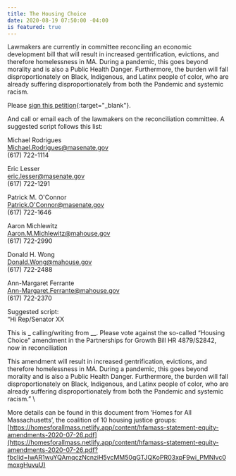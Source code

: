 ```yaml
---
title: The Housing Choice
date: 2020-08-19 07:50:00 -04:00
is featured: true
---
```


Lawmakers are currently in committee reconciling an economic development bill that will result in increased gentrification, evictions, and therefore homelessness in MA. During a pandemic, this goes beyond morality and is also a Public Health Danger. Furthermore, the burden will fall disproportionately on Black, Indigenous, and Latinx people of color, who are already suffering disproportionately from both the Pandemic and systemic racism.

Please [sign this petition](https://www.change.org/p/massachusetts-state-senator-karen-spilka-no-new-eviction-machine-nix-it-or-fix-it){:target="_blank"}.

And call or email each of the lawmakers on the reconciliation committee. A suggested script follows this list:

Michael Rodrigues\
[Michael.Rodrigues@masenate.gov](mailto:Michael.Rodrigues@masenate.gov)\
\(617) 722-1114

Eric Lesser\
[eric.lesser@masenate.gov](mailto:eric.lesser@masenate.gov)\
\(617) 722-1291

Patrick M. O'Connor\
[Patrick.O'Connor@masenate.gov](mailto:Patrick.O'Connor@masenate.gov)\
\(617) 722-1646

Aaron Michlewitz \
[Aaron.M.Michlewitz@mahouse.gov](mailto:Aaron.M.Michlewitz@mahouse.gov)\
\(617) 722-2990

Donald H. Wong \
[Donald.Wong@mahouse.gov](mailto:Donald.Wong@mahouse.gov)\
\(617) 722-2488

Ann-Margaret Ferrante\
[Ann-Margaret.Ferrante@mahouse.gov](mailto:Ann-Margaret.Ferrante@mahouse.gov)\
\(617) 722-2370

Suggested script:\
“Hi Rep/Senator XX

This is _ calling/writing from __. Please vote against the so-called “Housing Choice” amendment in the Partnerships for Growth Bill HR 4879/S2842, now in reconciliation

This amendment will result in increased gentrification, evictions, and therefore homelessness in MA. During a pandemic, this goes beyond morality and is also a Public Health Danger. Furthermore, the burden will fall disproportionately on Black, Indigenous, and Latinx people of color, who are already suffering disproportionately from both the Pandemic and systemic racism.”  \\

More details can be found in this document from ‘Homes for All Massachusetts’, the coalition of 10 housing justice groups: \
[https://homesforallmass.netlify.app/content/hfamass-statement-equity-amendments-2020-07-26.pdf](https://homesforallmass.netlify.app/content/hfamass-statement-equity-amendments-2020-07-26.pdf?fbclid=IwAR1wuYQAmqczNcnziH5ycMM50qGTJQKoPR03xpF9wi_PMNlvc0moxgHuvuU)
